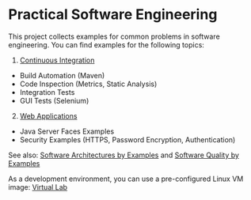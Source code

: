 # Practical Software Engineering

This project collects examples for common problems in software engineering. 
You can find examples for the following topics:

1. [Continuous Integration](https://github.com/teiniker/teiniker-lectures-practicalsoftwareengineering/tree/master/continuous-integration)
  * Build Automation (Maven)
  * Code Inspection (Metrics, Static Analysis)
  * Integration Tests
  * GUI Tests (Selenium)
  
2. [Web Applications](https://github.com/teiniker/teiniker-lectures-practicalsoftwareengineering/tree/master/continuous-integration)
  * Java Server Faces Examples
  * Security Examples (HTTPS, Password Encryption, Authentication)
  
See also: 
[Software Architectures by Examples](https://github.com/teiniker/teiniker-lectures-practicalsoftwareengineering) and 
[Software Quality by Examples](https://github.com/teiniker/teiniker-lectures-softwarequality)

As a development environment, you can use a pre-configured Linux VM image:
[Virtual Lab](https://drive.google.com/drive/folders/1AzsF4Mvh1HJ8k6OW5W5hQ5CF0HdqA51l)

  
